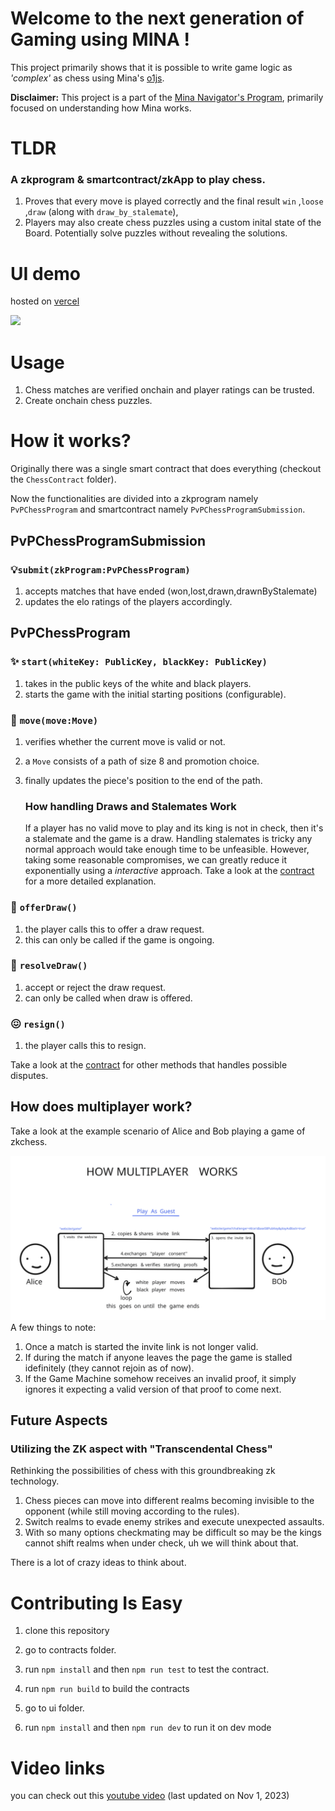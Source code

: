 # Welcome to the next generation of Gaming using MINA !

This project primarily shows that it is possible to write game logic as _'complex'_ as chess using Mina's [o1js](https://github.com/o1-labs/o1js/).

**Disclaimer:** This project is a part of the [Mina Navigator's Program](https://discord.com/channels/484437221055922177/1160881781055180800), primarily focused on understanding how Mina works.

# TLDR

### A zkprogram & smartcontract/zkApp to play chess.

1. Proves that every move is played correctly and the final result `win` ,`loose` ,`draw` (along with `draw_by_stalemate`),
2. Players may also create chess puzzles using a custom inital state of the Board. Potentially solve puzzles without revealing the solutions.

# UI demo

hosted on [vercel](https://zkchess-ten.vercel.app/)

<img src="https://github.com/rudrakpatra/zkchess/assets/84844790/877962c0-a4ab-46cd-b0c1-50a818be0d6b" style="min-width:100%"/>

# Usage

1. Chess matches are verified onchain and player ratings can be trusted.
2. Create onchain chess puzzles.

# How it works?

Originally there was a single smart contract that does everything (checkout the `ChessContract` folder).

Now the functionalities are divided into a zkprogram namely `PvPChessProgram` and smartcontract namely `PvPChessProgramSubmission`.

## PvPChessProgramSubmission

### 💡`submit(zkProgram:PvPChessProgram)`

1. accepts matches that have ended (won,lost,drawn,drawnByStalemate)
2. updates the elo ratings of the players accordingly.

## PvPChessProgram

### ✨ `start(whiteKey: PublicKey, blackKey: PublicKey)`

1. takes in the public keys of the white and black players.
2. starts the game with the initial starting positions (configurable).

### 🚚 `move(move:Move)`

1. verifies whether the current move is valid or not.
2. a `Move` consists of a path of size 8 and promotion choice.
3. finally updates the piece's position to the end of the path.

   ### How handling Draws and Stalemates Work

   If a player has no valid move to play and its king is not in check, then it's a stalemate and the game is a draw.
   Handling stalemates is tricky any normal approach would take enough time to be unfeasible.
   However, taking some reasonable compromises, we can greatly reduce it exponentially using a _interactive_ approach.
   Take a look at the [contract](https://github.com/rudrakpatra/zkchess/tree/gameloop/contracts#readme) for a more detailed explanation.

### 🤝 `offerDraw()`

1. the player calls this to offer a draw request.
2. this can only be called if the game is ongoing.

### 🤝 `resolveDraw()`

1. accept or reject the draw request.
2. can only be called when draw is offered.

### 😖 `resign()`

1. the player calls this to resign.

Take a look at the [contract](https://github.com/rudrakpatra/zkchess/tree/gameloop/contracts#readme) for other methods that handles possible disputes.

## How does multiplayer work?

Take a look at the example scenario of Alice and Bob playing a game of zkchess.

<img src="https://raw.githubusercontent.com/rudrakpatra/zkchess/10bbf77ddf629540902020d7b03de85e3b5586d4/multiplayer.svg" style="min-width:100%"/>
A few things to note:

1. Once a match is started the invite link is not longer valid.
2. If during the match if anyone leaves the page the game is stalled idefinitely (they cannot rejoin as of now).
3. If the Game Machine somehow receives an invalid proof, it simply ignores it expecting a valid version of that proof to come next.

## Future Aspects

### Utilizing the ZK aspect with "Transcendental Chess"

Rethinking the possibilities of chess with this groundbreaking zk technology.

1. Chess pieces can move into different realms becoming invisible to the opponent (while still moving according to the rules).
2. Switch realms to evade enemy strikes and execute unexpected assaults.
3. With so many options checkmating may be difficult so may be the kings cannot shift realms when under check, uh we will think about that.

There is a lot of crazy ideas to think about.

# Contributing Is Easy

1. clone this repository
2. go to contracts folder.
3. run `npm install` and then `npm run test` to test the contract.
4. run `npm run build` to build the contracts

5. go to ui folder.
6. run `npm install` and then `npm run dev` to run it on dev mode

# Video links

you can check out this [youtube video](https://youtu.be/4SH52WuMwkI) (last updated on Nov 1, 2023)
